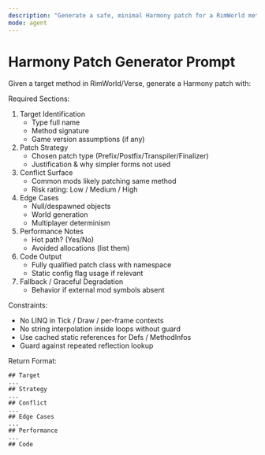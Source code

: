 ```yaml
---
description: "Generate a safe, minimal Harmony patch for a RimWorld method with conflict analysis and performance considerations."
mode: agent
---
```


# Harmony Patch Generator Prompt

Given a target method in RimWorld/Verse, generate a Harmony patch with:

Required Sections:

1. Target Identification
   - Type full name
   - Method signature
   - Game version assumptions (if any)
2. Patch Strategy
   - Chosen patch type (Prefix/Postfix/Transpiler/Finalizer)
   - Justification & why simpler forms not used
3. Conflict Surface
   - Common mods likely patching same method
   - Risk rating: Low / Medium / High
4. Edge Cases
   - Null/despawned objects
   - World generation
   - Multiplayer determinism
5. Performance Notes
   - Hot path? (Yes/No)
   - Avoided allocations (list them)
6. Code Output
   - Fully qualified patch class with namespace
   - Static config flag usage if relevant
7. Fallback / Graceful Degradation
   - Behavior if external mod symbols absent

Constraints:

- No LINQ in Tick / Draw / per-frame contexts
- No string interpolation inside loops without guard
- Use cached static references for Defs / MethodInfos
- Guard against repeated reflection lookup

Return Format:

```
## Target
...
## Strategy
...
## Conflict
...
## Edge Cases
...
## Performance
...
## Code
```
